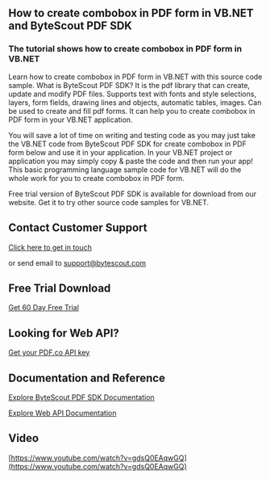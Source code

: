 ## How to create combobox in PDF form in VB.NET and ByteScout PDF SDK

### The tutorial shows how to create combobox in PDF form in VB.NET

Learn how to create combobox in PDF form in VB.NET with this source code sample. What is ByteScout PDF SDK? It is the pdf library that can create, update and modify PDF files. Supports text with fonts and style selections, layers, form fields, drawing lines and objects, automatic tables, images. Can be used to create and fill pdf forms. It can help you to create combobox in PDF form in your VB.NET application.

You will save a lot of time on writing and testing code as you may just take the VB.NET code from ByteScout PDF SDK for create combobox in PDF form below and use it in your application. In your VB.NET project or application you may simply copy & paste the code and then run your app! This basic programming language sample code for VB.NET will do the whole work for you to create combobox in PDF form.

Free trial version of ByteScout PDF SDK is available for download from our website. Get it to try other source code samples for VB.NET.

## Contact Customer Support

[Click here to get in touch](https://bytescout.zendesk.com/hc/en-us/requests/new?subject=ByteScout%20PDF%20SDK%20Question)

or send email to [support@bytescout.com](mailto:support@bytescout.com?subject=ByteScout%20PDF%20SDK%20Question) 

## Free Trial Download

[Get 60 Day Free Trial](https://bytescout.com/download/web-installer?utm_source=github-readme)

## Looking for Web API? 

[Get your PDF.co API key](https://pdf.co/documentation/api?utm_source=github-readme)

## Documentation and Reference

[Explore ByteScout PDF SDK Documentation](https://bytescout.com/documentation/index.html?utm_source=github-readme)

[Explore Web API Documentation](https://pdf.co/documentation/api?utm_source=github-readme)

## Video

[https://www.youtube.com/watch?v=gdsQ0EAqwGQ](https://www.youtube.com/watch?v=gdsQ0EAqwGQ)